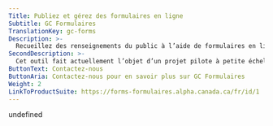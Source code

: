 ```yaml
---
Title: Publiez et gérez des formulaires en ligne
Subtitle: GC Formulaires
TranslationKey: gc-forms
Description: >-
  Recueillez des renseignements du public à l’aide de formulaires en ligne.
SecondDescription: >-
  Cet outil fait actuellement l’objet d’un projet pilote à petite échelle. Contactez-nous si vous souhaitez faire l’essai de l’outil dans votre service.
ButtonText: Contactez-nous
ButtonAria: Contactez-nous pour en savoir plus sur GC Formulaires
Weight: 2
LinkToProductSuite: https://forms-formulaires.alpha.canada.ca/fr/id/1
---
```


undefined
